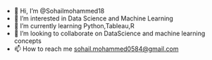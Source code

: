 - 👋 Hi, I’m @Sohailmohammed18
- 👀 I’m interested in Data Science and Machine Learning
- 🌱 I’m currently learning Python,Tableau,R
- 💞️ I’m looking to collaborate on DataScience and machine learning concepts
- 📫 How to reach me sohail.mohammed0584@gmail.com

<!---
Sohailmohammed18/Sohailmohammed18 is a ✨ special ✨ repository because its `README.md` (this file) appears on your GitHub profile.
You can click the Preview link to take a look at your changes.
--->

